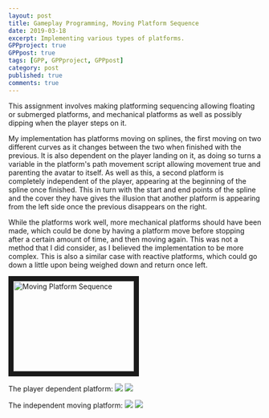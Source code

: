```yaml
---
layout: post
title: Gameplay Programming, Moving Platform Sequence
date: 2019-03-18
excerpt: Implementing various types of platforms.
GPPproject: true
GPPpost: true
tags: [GPP, GPPproject, GPPpost]
category: post
published: true
comments: true
---
```

This assignment involves making platforming sequencing allowing floating or submerged platforms, and mechanical platforms as well as possibly dipping when the player steps on it. 

My implementation has platforms moving on splines, the first moving on two different curves as it changes between the two when finished with the previous. It is also dependent on the player landing on it, as doing so turns a variable in the platform's path movement script allowing movement true and parenting the avatar to itself. As well as this, a second platform is completely independent of the player, appearing at the beginning of the spline once finished. This in turn with the start and end points of the spline and the cover they have gives the illusion that another platform is appearing from the left side once the previous disappears on the right.

While the platforms work well, more mechanical platforms should have been made, which could be done by having a platform move before stopping after a certain amount of time, and then moving again. This was not a method that I did consider, as I believed the implementation to be more complex. This is also a similar case with reactive platforms, which could go down a little upon being weighed down and return once left.


<a href="http://www.youtube.com/watch?feature=player_embedded&v=NUye-eo-S60" target="_blank"><img src="http://img.youtube.com/vi/NUye-eo-S60/0.jpg" alt="Moving Platform Sequence" width="240" height="180" border="10" /></a>

The player dependent platform:
<a href="https://i.imgur.com/DpVoBAQ.jpg"><img src="https://i.imgur.com/DpVoBAQ.jpg"></a>
<a href="https://i.imgur.com/HsPQk6L.jpg"><img src="https://i.imgur.com/HsPQk6L.jpg"></a>


The independent moving platform:
<a href="https://i.imgur.com/OAxkNKl.jpg"><img src="https://i.imgur.com/OAxkNKl.jpg"></a>
<a href="https://i.imgur.com/ehgeXzL.jpg"><img src="https://i.imgur.com/ehgeXzL.jpg"></a>